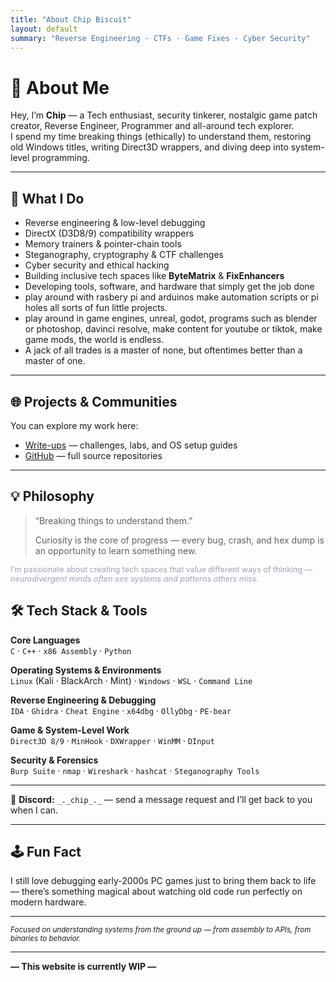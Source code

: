 ```yaml
---
title: "About Chip Biscuit"
layout: default
summary: "Reverse Engineering · CTFs · Game Fixes · Cyber Security"
---
```


# 👋 About Me

Hey, I’m **Chip** — a Tech enthusiast, security tinkerer, nostalgic game patch creator, Reverse Engineer, Programmer and all-around tech explorer.  
I spend my time breaking things (ethically) to understand them, restoring old Windows titles, writing Direct3D wrappers, and diving deep into system-level programming.

---

## 🧠 What I Do

- Reverse engineering & low-level debugging  
- DirectX (D3D8/9) compatibility wrappers  
- Memory trainers & pointer-chain tools  
- Steganography, cryptography & CTF challenges  
- Cyber security and ethical hacking  
- Building inclusive tech spaces like **ByteMatrix** & **FixEnhancers**  
- Developing tools, software, and hardware that simply get the job done
- play around with rasbery pi and arduinos make automation scripts or pi holes all sorts of fun little projects.
- play around in game engines, unreal, godot, programs such as blender or photoshop, davinci resolve, make content for youtube or tiktok, make game mods, the world is endless.
- A jack of all trades is a master of none, but oftentimes better than a master of one.
  
---

## 🌐 Projects & Communities

You can explore my work here:  
- [Write-ups](/writeups/) — challenges, labs, and OS setup guides  
- [GitHub](https://github.com/Chip-Biscuit) — full source repositories  

---

## 💡 Philosophy

> “Breaking things to understand them.”  
>
> Curiosity is the core of progress — every bug, crash, and hex dump is an opportunity to learn something new.

<p style="font-size:0.9em; color:#9aa4b2; margin-top:0.5em;">
I’m passionate about creating tech spaces that value different ways of thinking — <em>neurodivergent minds often see systems and patterns others miss.</em>
</p>

## 🛠️ Tech Stack & Tools

**Core Languages**  
`C` · `C++` · `x86 Assembly` · `Python`  

**Operating Systems & Environments**  
`Linux` (Kali · BlackArch · Mint) · `Windows` · `WSL` · `Command Line`  

**Reverse Engineering & Debugging**  
`IDA` · `Ghidra` · `Cheat Engine` · `x64dbg` · `OllyDbg` · `PE-bear`  

**Game & System-Level Work**  
`Direct3D 8/9` · `MinHook` · `DXWrapper` · `WinMM` · `DInput`  

**Security & Forensics**  
`Burp Suite` · `nmap` · `Wireshark` · `hashcat` · `Steganography Tools`  

---

💬 **Discord:** `_._chip_._` — send a message request and I’ll get back to you when I can.  

---

## 🕹️ Fun Fact

I still love debugging early-2000s PC games just to bring them back to life — there’s something magical about watching old code run perfectly on modern hardware.

---

<sub>*Focused on understanding systems from the ground up — from assembly to APIs, from binaries to behavior.*</sub>

---

**— This website is currently WIP —**
